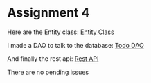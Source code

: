 # Assignment 4

Here are the Entity class: [Entity Class](/dat250-sparkjava-counter/src/main/java/no/hvl/dat250/rest/todos/Todo.java)

I made a DAO to talk to the database: [Todo DAO](/dat250-sparkjava-counter/src/main/java/no/hvl/dat250/rest/todos/TodoDAO.java)

And finally the rest api: [Rest API](/dat250-sparkjava-counter/src/main/java/no/hvl/dat250/rest/todos/App.java)

There are no pending issues
